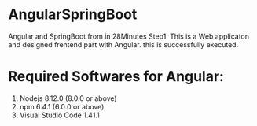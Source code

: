 # AngularSpringBoot
Angular and SpringBoot from in 28Minutes
Step1: This is a Web applicaton and designed frentend part with Angular. this is successfully executed.

Required Softwares for Angular:
===============================
1) Nodejs 8.12.0 (8.0.0 or above)
2) npm 6.4.1 (6.0.0 or above)
3) Visual Studio Code 1.41.1 

